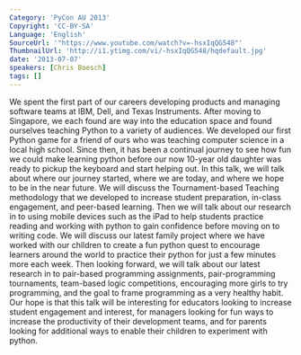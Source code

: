 ```yaml
---
Category: 'PyCon AU 2013'
Copyright: 'CC-BY-SA'
Language: 'English'
SourceUrl: '"https://www.youtube.com/watch?v=-hsxIqQG548"'
ThumbnailUrl: 'http://i1.ytimg.com/vi/-hsxIqQG548/hqdefault.jpg'
date: '2013-07-07'
speakers: [Chris Boesch]
tags: []
---
```

We spent the first part of our careers developing products and managing software teams at IBM, Dell, and Texas Instruments. After moving to Singapore, we each found are way into the education space and found ourselves teaching Python to a variety of audiences. We developed our first Python game for a friend of ours who was teaching computer science in a local high school. Since then, it has been a continual journey to see how fun we could make learning python before our now 10-year old daughter was ready to pickup the keyboard and start helping out. In this talk, we will talk about where our journey started, where we are today, and where we hope to be in the near future. We will discuss the Tournament-based Teaching methodology that we developed to increase student preparation, in-class engagement, and peer-based learning. Then we will talk about our research in to using mobile devices such as the iPad to help students practice reading and working with python to gain confidence before moving on to writing code. We will discuss our latest family project where we have worked with our children to create a fun python quest to encourage learners around the world to practice their python for just a few minutes more each week. Then looking forward, we will talk about our latest research in to pair-based programming assignments, pair-programming tournaments, team-based logic competitions, encouraging more girls to try programming, and the goal to frame programming as a very healthy habit. Our hope is that this talk will be interesting for educators looking to increase student engagement and interest, for managers looking for fun ways to increase the productivity of their development teams, and for parents looking for additional ways to enable their children to experiment with python.